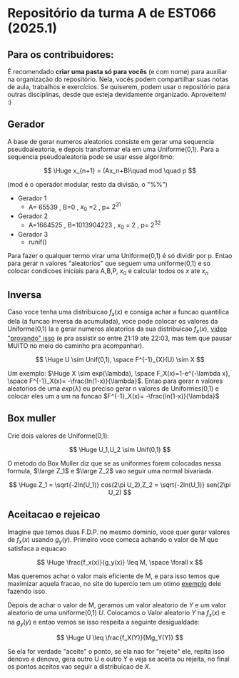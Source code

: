 # Repositório da turma A de EST066 (2025.1)
## Para os contribuidores:
É recomendado **criar uma pasta só para vocês** (e com nome) para auxiliar na organização do repositório.
Nela, vocês podem compartilhar suas notas de aula, trabalhos e exercícios.
Se quiserem, podem usar o repositório para outras disciplinas, desde que esteja devidamente organizado.
Aproveitem! :)

## Gerador 
A base de gerar numeros aleatorios consiste em gerar uma sequencia pseudoaleatoria, e depois transformar ela em uma Uniforme(0,1).
Para a sequencia pseudoaleatoria pode se usar esse algoritmo:

$$
\Huge x_{n+1} = (Ax_n+B)\quad mod \quad p
$$

(mod é o operador modular, resto da divisão, o "%%")

- Gerador 1
  - A= 65539 , B=0 , $x_0$ =2 , p= $2^{31}$
- Gerador 2
  - A=1664525 , B=1013904223 , $x_0$ = 2 , p= $2^{32}$
- Gerador 3
  - runif() 

Para fazer o qualquer termo virar uma Uniforme(0,1) é só dividir por p.
Entao para gerar n valores "aleatorios" que seguem uma uniforme(0,1) e so colocar condicoes iniciais para A,B,P, $x_0$ e calcular todos os $x$ ate $x_n$

## Inversa

Caso voce tenha uma distribuicao $f_x(x)$ e consiga achar a funcao quantilica dela (a funcao inversa da acumulada), voce pode colocar
os valores da Uniforme(0,1) la e gerar numeros aleatorios da sua distribuicao $f_x(x)$, [video "provando" isso](https://youtu.be/Z9fODwmed6M?si=_ZirfDZpZn9JuwY-&t=1280)
(e pra assistir so entre 21:19 ate 22:03, mas tem que pausar MUITO no meio do caminho pra acompanhar).

$$
\Huge U \sim Unif(0,1), \space F^{-1}_{X}(U) \sim X
$$

Um exemplo: $\Huge X \sim exp(\lambda), \space F_X(x)=1-e^{-\lambda x}, \space F^{-1}_X(x)= -\frac{ln(1-x)}{\lambda}$.
Entao para gerar n valores aleatorios de uma $exp(\lambda)$ eu preciso gerar n valores de Uniformes(0,1) e colocar
eles um a um na funcao $F^{-1}_X(x)= -\frac{ln(1-x)}{\lambda}$

## Box muller

Crie dois valores de Uniforme(0,1):

$$
\Huge U_1,U_2 \sim Unif(0,1)
$$
 
O metodo do Box Muller diz que se as uniformes forem colocadas nessa formula, $\large Z_1$ e $\large Z_2$ vao seguir uma normal bivariada.

$$
\Huge Z_1 = \sqrt{-2ln(U_1)} cos(2\pi U_2),Z_2 = \sqrt{-2ln(U_1)} sen(2\pi U_2)
$$

## Aceitacao e rejeicao

Imagine que temos duas F.D.P. no mesmo dominio, voce quer gerar valores de $f_x(x)$ usando $g_y(y)$.
Primeiro voce comeca achando o valor de M que satisfaca a equacao 

$$
\Huge \frac{f_x(x)}{g_y(x)} \leq M, \space \forall x
$$

Mas queremos achar o valor mais eficiente de M, e para isso temos que maximizar aquela fracao, no site do lupercio tem um otimo
[exemplo](https://bessegato.github.io/disciplinas/EST066/04_geracao_rejeicao.html) dele fazendo isso.

Depois de achar o valor de M, geramos um valor aleatorio de $Y$ e um valor aleatorio de uma uniforme(0,1) $U$.
Colocamos o Valor aleatorio $Y$ na $f_x(x)$ e na $g_y(y)$ e entao vemos se isso respeita a seguinte desigualdade:

$$
\Huge U \leq \frac{f_X(Y)}{Mg_Y(Y)}
$$

Se ela for verdade "aceite" o ponto, se ela nao for "rejeite" ele, repita isso denovo e denovo, gera outro U e outro Y e veja se aceita ou rejeita,
no final os pontos aceitos vao seguir a distribuicao de $X$.
